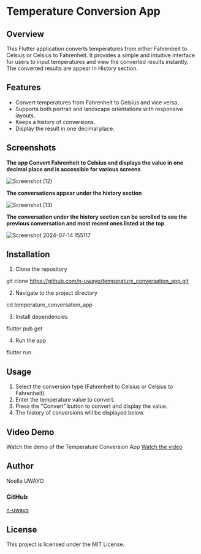 # Temperature Conversion App

## Overview
This Flutter application converts temperatures from either Fahrenheit to Celsius or Celsius to Fahrenheit. It provides a simple and intuitive interface for users to input temperatures and view the converted results instantly. The converted results are appear in History section.

## Features

- Convert temperatures from Fahrenheit to Celsius and vice versa.
- Supports both portrait and landscape orientations with responsive layouts.
- Keeps a history of conversions.
- Display the result in one decimal place.

## Screenshots

**The app Convert Fahrenheit to Celsius and displays the value in one decimal place and is accessible for various screens**


![Screenshot (12)](https://github.com/user-attachments/assets/566c622f-4041-4e23-9621-4d5afef65fbf)

**The conversations appear under the history section**


![Screenshot (13)](https://github.com/user-attachments/assets/efcf6b7c-b6a4-483a-b3ed-4b82aaf662d7)

**The conversation under the history section can be scrolled to see the previous conversation and most recent ones listed at the top**


![Screenshot 2024-07-14 155117](https://github.com/user-attachments/assets/5dcf29cd-573b-4de2-8986-5e949a4962f4)



## Installation

1. Clone the repository

git clone https://github.com/n-uwayo/temperature_conversation_app.git

2. Navigate to the project directory

cd temperature_conversation_app

3. Install dependencies

flutter pub get

4. Run the app

flutter run

## Usage

1. Select the conversion type (Fahrenheit to Celsius or Celsius to Fahrenheit).
2. Enter the temperature value to convert.
3. Press the "Convert" button to convert and display the value.
4. The history of conversions will be displayed below.

## Video Demo

Watch the demo of the Temperature Conversion App
[Watch the video](https://github.com/user-attachments/assets/76f78ce0-92c1-40f2-92ab-9eb1a9c35e57)



## Author

Noella UWAYO 

### GitHub
[n-uwayo]( https://github.com/n-uwayo)

## License

This project is licensed under the MIT License.
